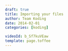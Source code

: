 ```yaml
---
draft: true
title: Importing your files
author: Team Koding
date: 2014-02-01
categories: [koding]

videoId: b_Sf7kuVEaw
template: page.toffee
---
```

